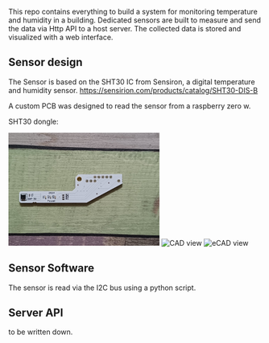 This repo contains everything to build a system for monitoring temperature and humidity in a building.
Dedicated sensors are built to measure and send the data via Http API to a host server.
The collected data is stored and visualized with a web interface.

## Sensor design

The Sensor is based on the SHT30 IC from Sensiron, a digital temperature and humidity sensor.
https://sensirion.com/products/catalog/SHT30-DIS-B

A custom PCB was designed to read the sensor from a raspberry zero w.

SHT30 dongle:

<img alt="SHT30Dongle" src="SHT30_sensor/SHT_Dongle_1.jpeg" width="300">
<img width="300" alt="CAD view" src="https://github.com/user-attachments/assets/b2f2543c-d58d-43da-8d38-84cb9449bdcb" />
<img width="300" alt="eCAD view" src="https://github.com/user-attachments/assets/61205fe3-e6fc-4e41-be58-4a5ceeb42998" />




## Sensor Software

The sensor is read via the I2C bus using a python script.


## Server API

to be written down.
